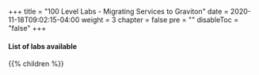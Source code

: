 +++
title = "100 Level Labs - Migrating Services to Graviton"
date = 2020-11-18T09:02:15-04:00
weight = 3
chapter = false
pre = ""
disableToc = "false"
+++

#### List of labs available
{{% children %}}
